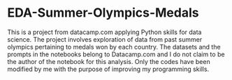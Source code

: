 # EDA-Summer-Olympics-Medals
This is a project from datacamp.com applying Python skills for data science. The project involves exploration of data from past summer olympics pertaining to medals won by each country. The datasets and the prompts in the notebooks belong to Datacamp.com and I do not claim to be the author of the notebook for this analysis. Only the codes have been modified by me with the purpose of improving my programming skills.
